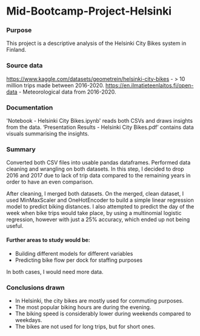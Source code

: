 # Mid-Bootcamp-Project-Helsinki
### Purpose
This project is a descriptive analysis of the Helsinki City Bikes system in Finland.

### Source data
https://www.kaggle.com/datasets/geometrein/helsinki-city-bikes - > 10 million trips made between 2016-2020.
https://en.ilmatieteenlaitos.fi/open-data  - Meteorological data from 2016-2020.

### Documentation
'Notebook - Helsinki City Bikes.ipynb' reads both CSVs and draws insights from the data.
‘Presentation Results - Helsinki City Bikes.pdf’ contains data visuals summarising the insights.

### Summary
Converted both CSV files into usable pandas dataframes.
Performed data cleaning and wrangling on both datasets. In this step, I decided to drop 2016 and 2017 due to lack of trip data compared to the remaining years in order to have an even comparison.

After cleaning, I merged both datasets. On the merged, clean dataset, I used MinMaxScaler and OneHotEncoder to build a simple linear regression model to predict biking distances.
I also attempted to predict the day of the week when bike trips would take place, by using a multinomial logistic regression, however with just a 25% accuracy, which ended up not being useful.

#### Further areas to study would be:
- Building different models for different variables
- Predicting bike flow per dock for staffing purposes
  
In both cases, I would need more data.

### Conclusions drawn
- In Helsinki, the city bikes are mostly used for commuting purposes.
- The most popular biking hours are during the evening.
- The biking speed is considerably lower during weekends compared to weekdays.
- The bikes are not used for long trips, but for short ones.

